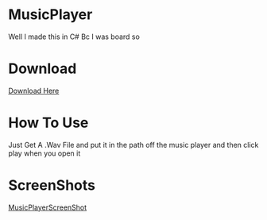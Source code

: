 # MusicPlayer

Well I made this in C# Bc I was board so

# Download

[Download Here](https://github.com/Jacobb626YT/MusicPlayer/releases/download/1.0/Release.zip)

# How To Use

Just Get A .Wav File and put it in the path off the music player and then click play when you open it

# ScreenShots

[MusicPlayerScreenShot](/Screenshots/Screenshot.png)
